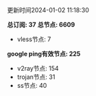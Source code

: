 更新时间2024-01-02 11:18:30

**总订阅: 37**
**总节点: 6609**
- vless节点: 7

**google ping有效节点: 225**
- v2ray节点: 154
- trojan节点: 31
- ss节点: 40
